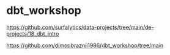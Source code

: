 # dbt_workshop

https://github.com/surfalytics/data-projects/tree/main/de-projects/18_dbt_intro

https://github.com/dimoobraznii1986/dbt_workshop/tree/main